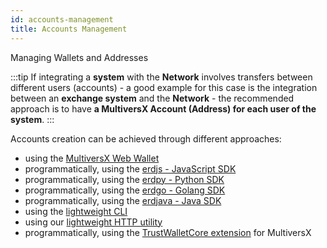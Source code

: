 ```yaml
---
id: accounts-management
title: Accounts Management
---
```


Managing Wallets and Addresses

:::tip
If integrating a **system** with the **Network** involves transfers between different users (accounts) - a good example for this case is the integration between an **exchange system** and the **Network** - the recommended approach is to have **a MultiversX Account (Address) for each user of the system**.
:::

Accounts creation can be achieved through different approaches:

- using the [MultiversX Web Wallet](https://wallet.multiversx.com/)
- programmatically, using the [erdjs - JavaScript SDK](/sdk-and-tools/erdjs)
- programmatically, using the [erdpy - Python SDK](/sdk-and-tools/erdpy/erdpy)
- programmatically, using the [erdgo - Golang SDK](/sdk-and-tools/erdgo)
- programmatically, using the [erdjava - Java SDK](/sdk-and-tools/erdjava)
- using the [lightweight CLI](https://www.npmjs.com/package/@elrondnetwork/erdwalletjs-cli)
- using our [lightweight HTTP utility](https://github.com/ElrondNetwork/erdwalletjs-http)
- programmatically, using the [TrustWalletCore extension](https://github.com/trustwallet/wallet-core/tree/master/src/MultiversX) for MultiversX
